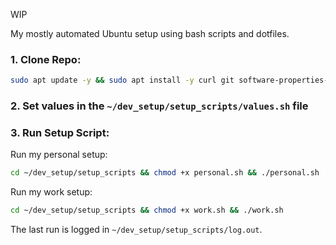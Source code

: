 WIP

My mostly automated Ubuntu setup using bash scripts and dotfiles.

### 1. Clone Repo:
```bash
sudo apt update -y && sudo apt install -y curl git software-properties-common && cd ~ && git clone https://github.com/r00tk1d/dev_setup.git && cd dev_setup
```

### 2. Set values in the `~/dev_setup/setup_scripts/values.sh` file

### 3. Run Setup Script:

Run my personal setup:
```bash
cd ~/dev_setup/setup_scripts && chmod +x personal.sh && ./personal.sh
```

Run my work setup:
```bash
cd ~/dev_setup/setup_scripts && chmod +x work.sh && ./work.sh
```

The last run is logged in `~/dev_setup/setup_scripts/log.out`.